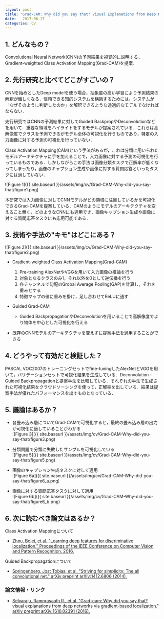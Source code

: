 ```yaml
---
layout: post
title: "Grad-CAM: Why did you say that? Visual Explanations from Deep Networks via Gradient-based Localization"
date:   2017-06-17
categories: CV
---
```


## 1. どんなもの？

Convolutional Neural Network(CNN)の予測結果を視覚的に説明する，Gradient-weighted Class Activation Mapping(Grad-CAM)を提案．

## 2. 先行研究と比べてどこがすごいの？

CNNを始めとしたDeep modelを使う場合，抽象度の高い学習により予測結果の解釈が難しくなる．信頼できる知的システムを構築するためには，システムが「なぜそのように判断したのか」を解釈できるような透過的なモデルでなければならない．

先行研究ではCNNの予測結果に対してGuided BackpropやDeconvolutionなどを用いて．重要な領域をハイライトをするモデルが提案されている．これらは高解像度でクラスを予測できるがモデル全体の可視化を行うものであり，特定の入力画像に対する予測の可視化を行っていない．

Class Activation Mapping(CAM)という手法があるが，これは分類に用いられたモデルアーキテクチャに手を加えることで，入力画像に対する予測の可視化を行っているものである．しかしながらこの手法は画像分類タスクで正解率が低くなってしまったり，画像のキャプション生成や画像に対する質問応答といったタスクには適していない．

![Figure 1]({{ site.baseurl }}/assets/img/cv/Grad-CAM-Why-did-you-say-that/figure1.png)

本研究では入力画像に対してCNNモデルがどの領域に注目しているかを可視化できるGrad-CAMを提案している．CAMのようにモデルのアーキテクチャを変えること無く，どのようなCNNにも適用でき，画像キャプション生成や画像に対する質問応答タスクにも応用可能である．

## 3. 技術や手法の"キモ"はどこにある？

![Figure 2]({{ site.baseurl }}/assets/img/cv/Grad-CAM-Why-did-you-say-that/figure2.png)

* Gradient-weighted Class Activation Mapping(Grad-CAM)
  1. Pre-training AlexNetやVGGを用いて入力画像の推論を行う
  2. 対象となるクラスのみ1，それ以外を0として逆伝播を行う
  3. 各チャンネルで勾配のGrobal Average Pooling(GAP)を計算し，それを重みとする
  4. 特徴マップの値に重みを掛け，足し合わせてReLUに通す

* Guided Grad-CAM
  * Guided BackpropagationやDeconvolutionを用いることで高解像度でより物体を中心とした可視化を行える

* 既存のCNNモデルのアーキテクチャを変えずに提案手法を適用することができる

## 4. どうやって有効だと検証した？

PASCAL VOC2007のトレーニングセットでfine-tuningしたAlexNetとVGGを用いて，バリデーションセットで可視化結果を生成している．Deconvolution・Guided Backpropagationと提案手法を比較している．それぞれの手法で生成された可視化結果をクラウドソーシングを使って，正解率を出している．結果は提案手法が優れたパフォーマンスを出すものとなっている．

## 5. 議論はあるか？

* 各畳み込み層についてGrad-CAMで可視化すると，最終の畳み込み層の出力が可視化に適していることがわかる  
  ![Figure 3]({{ site.baseurl }}/assets/img/cv/Grad-CAM-Why-did-you-say-that/figure3.png)

* 分類問題で分類に失敗したサンプルを可視化している  
  ![Figure 5]({{ site.baseurl }}/assets/img/cv/Grad-CAM-Why-did-you-say-that/figure5.png)

* 画像のキャプション生成タスクに対して適用  
  ![Figure 6a]({{ site.baseurl }}/assets/img/cv/Grad-CAM-Why-did-you-say-that/figure6_a.png)
  
* 画像に対する質問応答タスクに対して適用  
  ![Figure 6b]({{ site.baseurl }}/assets/img/cv/Grad-CAM-Why-did-you-say-that/figure6_b.png)
  
## 6. 次に読むべき論文はあるか？

Class Activation Mappingについて
* [Zhou, Bolei, et al. "Learning deep features for discriminative localization." Proceedings of the IEEE Conference on Computer Vision and Pattern Recognition. 2016.](http://www.cv-foundation.org/openaccess/content_cvpr_2016/html/Zhou_Learning_Deep_Features_CVPR_2016_paper.html)

Guided Backpropagationについて
* [Springenberg, Jost Tobias, et al. "Striving for simplicity: The all convolutional net." arXiv preprint arXiv:1412.6806 (2014).](https://arxiv.org/abs/1412.6806)

### 論文情報・リンク

* [Selvaraju, Ramprasaath R., et al. "Grad-cam: Why did you say that? visual explanations from deep networks via gradient-based localization." arXiv preprint arXiv:1610.02391 (2016).](https://arxiv.org/abs/1610.02391)
